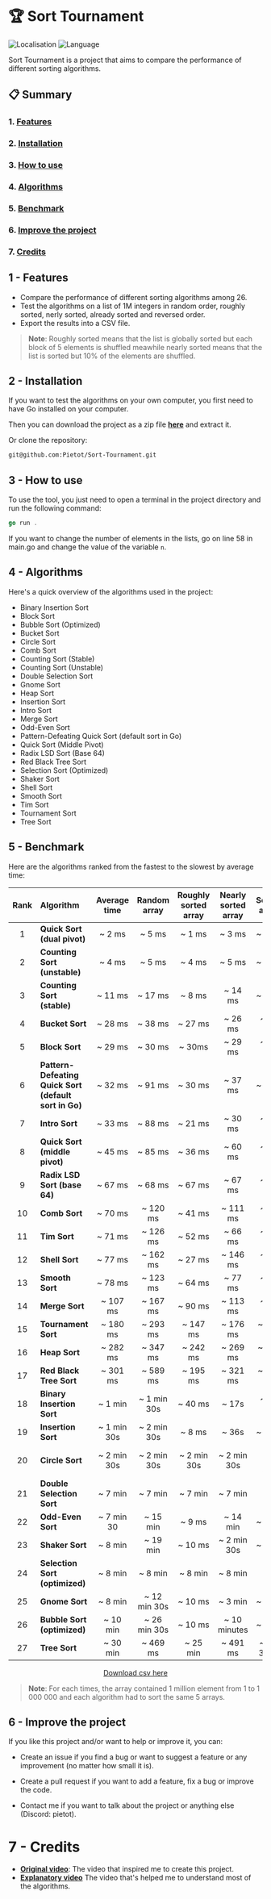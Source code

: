 # 🏆 Sort Tournament

![Localisation](https://img.shields.io/badge/Made_in-France-red?labelColor=blue)
![Language](https://img.shields.io/badge/Language-Go-f7d3a2?labelColor=00aed8)

Sort Tournament is a project that aims to compare the performance of different sorting algorithms.

## 📋 Summary

### 1. [Features](#1---features)

### 2. [Installation](#2---installation)

### 3. [How to use](#3---how-to-use)

### 4. [Algorithms](#4---algorithms)

### 5. [Benchmark](#5---benchmark)

### 6. [Improve the project](#6---improve-the-project)

### 7. [Credits](#7---credits)

## 1 - Features

- Compare the performance of different sorting algorithms among 26.
- Test the algorithms on a list of 1M integers in random order, roughly sorted, nerly sorted, already sorted and reversed order.
- Export the results into a CSV file.

> **Note**: Roughly sorted means that the list is globally sorted but each block of 5 elements is shuffled meawhile nearly sorted means that the list is sorted but 10% of the elements are shuffled.

## 2 - Installation

If you want to test the algorithms on your own computer, you first need to have Go installed on your computer.

Then you can download the project as a zip file **[here](https://github.com/Pietot/Sort-Tournament/archive/refs/heads/main.zip)** and extract it.

Or clone the repository:

```bash
git@github.com:Pietot/Sort-Tournament.git
```

## 3 - How to use

To use the tool, you just need to open a terminal in the project directory and run the following command:

```go
go run .
```

If you want to change the number of elements in the lists, go on line 58 in main.go and change the value of the variable `n`.

## 4 - Algorithms

Here's a quick overview of the algorithms used in the project:

- Binary Insertion Sort
- Block Sort
- Bubble Sort (Optimized)
- Bucket Sort
- Circle Sort
- Comb Sort
- Counting Sort (Stable)
- Counting Sort (Unstable)
- Double Selection Sort
- Gnome Sort
- Heap Sort
- Insertion Sort
- Intro Sort
- Merge Sort
- Odd-Even Sort
- Pattern-Defeating Quick Sort (default sort in Go)
- Quick Sort (Middle Pivot)
- Radix LSD Sort (Base 64)
- Red Black Tree Sort
- Selection Sort (Optimized)
- Shaker Sort
- Shell Sort
- Smooth Sort
- Tim Sort
- Tournament Sort
- Tree Sort

## 5 - Benchmark

Here are the algorithms ranked from the fastest to the slowest by average time:

| Rank | Algorithm                                             | Average time | Random array | Roughly sorted array | Nearly sorted array | Sorted array | Reversed array |
| :--: | :---------------------------------------------------- | :----------: | :----------: | :------------------: | :-----------------: | :----------: | :------------: |
|  1   | **Quick Sort (dual pivot)**                           |    ~ 2 ms    |    ~ 5 ms    |        ~ 1 ms        |       ~ 3 ms        |    ~ 2 ms    |     ~ 1 ms     |
|  2   | **Counting Sort (unstable)**                          |    ~ 4 ms    |    ~ 5 ms    |        ~ 4 ms        |       ~ 5 ms        |    ~ 4 ms    |     ~ 4 ms     |
|  3   | **Counting Sort (stable)**                            |   ~ 11 ms    |   ~ 17 ms    |        ~ 8 ms        |       ~ 14 ms       |    ~ 8 ms    |     ~ 6 ms     |
|  4   | **Bucket Sort**                                       |   ~ 28 ms    |   ~ 38 ms    |       ~ 27 ms        |       ~ 26 ms       |   ~ 18 ms    |    ~ 31 ms     |
|  5   | **Block Sort**                                        |   ~ 29 ms    |   ~ 30 ms    |        ~ 30ms        |       ~ 29 ms       |   ~ 29 ms    |    ~ 29 ms     |
|  6   | **Pattern-Defeating Quick Sort (default sort in Go)** |   ~ 32 ms    |   ~ 91 ms    |       ~ 30 ms        |       ~ 37 ms       |    ~ 1 ms    |     ~ 2 ms     |
|  7   | **Intro Sort**                                        |   ~ 33 ms    |   ~ 88 ms    |       ~ 21 ms        |       ~ 30 ms       |   ~ 12 ms    |    ~ 13 ms     |
|  8   | **Quick Sort (middle pivot)**                         |   ~ 45 ms    |   ~ 85 ms    |       ~ 36 ms        |       ~ 60 ms       |   ~ 21 ms    |    ~ 24 ms     |
|  9   | **Radix LSD Sort (base 64)**                          |   ~ 67 ms    |   ~ 68 ms    |       ~ 67 ms        |       ~ 67 ms       |   ~ 67 ms    |    ~ 68 ms     |
|  10  | **Comb Sort**                                         |   ~ 70 ms    |   ~ 120 ms   |       ~ 41 ms        |      ~ 111 ms       |   ~ 36 ms    |    ~ 42 ms     |
|  11  | **Tim Sort**                                          |   ~ 71 ms    |   ~ 126 ms   |       ~ 52 ms        |       ~ 66 ms       |   ~ 45 ms    |    ~ 66 ms     |
|  12  | **Shell Sort**                                        |   ~ 77 ms    |   ~ 162 ms   |       ~ 27 ms        |      ~ 146 ms       |   ~ 20 ms    |    ~ 29 ms     |
|  13  | **Smooth Sort**                                       |   ~ 78 ms    |   ~ 123 ms   |       ~ 64 ms        |       ~ 77 ms       |   ~ 61 ms    |    ~ 66 ms     |
|  14  | **Merge Sort**                                        |   ~ 107 ms   |   ~ 167 ms   |       ~ 90 ms        |      ~ 113 ms       |   ~ 82 ms    |    ~ 83 ms     |
|  15  | **Tournament Sort**                                   |   ~ 180 ms   |   ~ 293 ms   |       ~ 147 ms       |      ~ 176 ms       |   ~ 144 ms   |    ~ 141 ms    |
|  16  | **Heap Sort**                                         |   ~ 282 ms   |   ~ 347 ms   |       ~ 242 ms       |      ~ 269 ms       |   ~ 237 ms   |    ~ 316 ms    |
|  17  | **Red Black Tree Sort**                               |   ~ 301 ms   |   ~ 589 ms   |       ~ 195 ms       |      ~ 321 ms       |   ~ 205 ms   |    ~ 195 ms    |
|  18  | **Binary Insertion Sort**                             |   ~ 1 min    | ~ 1 min 30s  |       ~ 40 ms        |        ~ 17s        |   ~ 36 ms    |  ~ 3 min 30s   |
|  19  | **Insertion Sort**                                    | ~ 1 min 30s  | ~ 2 min 30s  |        ~ 8 ms        |        ~ 36s        |    ~ 1 ms    |    ~ 2 min     |
|  20  | **Circle Sort**                                       | ~ 2 min 30s  | ~ 2 min 30s  |     ~ 2 min 30s      |     ~ 2 min 30s     | ~ 2 min 30s  |  ~ 2 min 30s   |
|  21  | **Double Selection Sort**                             |   ~ 7 min    |   ~ 7 min    |       ~ 7 min        |       ~ 7 min       |   ~ 7 min    |    ~ 7 min     |
|  22  | **Odd-Even Sort**                                     |  ~ 7 min 30  |   ~ 15 min   |        ~ 9 ms        |      ~ 14 min       |    ~ 0 ms    |  ~ 7 min 30s   |
|  23  | **Shaker Sort**                                       |   ~ 8 min    |   ~ 19 min   |       ~ 10 ms        |     ~ 2 min 30s     |    ~ 1 ms    |  ~ 16 min 30s  |
|  24  | **Selection Sort (optimized)**                        |   ~ 8 min    |   ~ 8 min    |       ~ 8 min        |       ~ 8 min       |   ~ 8 min    |    ~ 7 min     |
|  25  | **Gnome Sort**                                        |   ~ 8 min    | ~ 12 min 30s |       ~ 10 ms        |       ~ 3 min       |    ~ 1 ms    |    ~ 25 min    |
|  26  | **Bubble Sort (optimized)**                           |   ~ 10 min   | ~ 26 min 30s |       ~ 10 ms        |    ~ 10 minutes     |    ~ 1 ms    |  ~ 16 min 30s  |
|  27  | **Tree Sort**                                         |   ~ 30 min   |   ~ 469 ms   |       ~ 25 min       |      ~ 491 ms       | ~ 1 h 3 min  |     ~ 1 h      |

<p align="center">
    <a href="benchmark.csv">Download csv here</a>
</p>

> **Note**: For each times, the array contained 1 million element from 1 to 1 000 000 and each algorithm had to sort the same 5 arrays.

## 6 - Improve the project

If you like this project and/or want to help or improve it, you can:

- Create an issue if you find a bug or want to suggest a feature or any improvement (no matter how small it is).

- Create a pull request if you want to add a feature, fix a bug or improve the code.

- Contact me if you want to talk about the project or anything else (Discord: pietot).

# 7 - Credits

- **[Original video](https://www.youtube.com/watch?v=N4JVT3eVBP8)**: The video that inspired me to create this project.
- **[Explanatory video](https://www.youtube.com/watch?v=h1Bi0granxM)** The video that's helped me to understand most of the algorithms.

